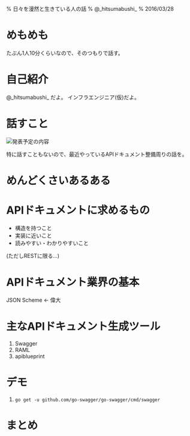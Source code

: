 % 日々を漫然と生きている人の話
% @\_hitsumabushi\_
% 2016/03/28

# めもめも

たぶん1人10分くらいなので、そのつもりで話す。

# 自己紹介

@\_hitsumabushi\_ だよ。
インフラエンジニア(仮)だよ。

# 話すこと

![発表予定の内容](https://gyazo.com/bc47fc1027f1393e91acdc8e94ae6478)

特に話すこともないので、最近やっているAPIドキュメント整備周りの話を。

# めんどくさいあるある



# APIドキュメントに求めるもの

* 構造を持つこと
* 実装に近いこと
* 読みやすい・わかりやすいこと

(ただしRESTに限る...)

# APIドキュメント業界の基本

JSON Scheme <- 偉大

# 主なAPIドキュメント生成ツール

1. Swagger
2. RAML
3. apiblueprint

# デモ

1. `go get -u github.com/go-swagger/go-swagger/cmd/swagger`

# まとめ
